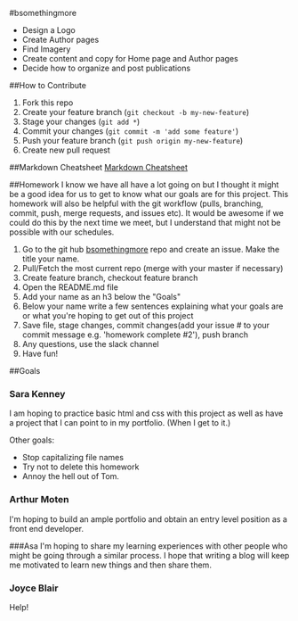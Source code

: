 #bsomethingmore

 * Design a Logo
 * Create Author pages
 * Find Imagery
 * Create content and copy for Home page and Author pages
 * Decide how to organize and post publications

##How to Contribute

 1. Fork this repo
 2. Create your feature branch (`git checkout -b my-new-feature`)
 3. Stage your changes (`git add *`)
 4. Commit your changes (`git commit -m 'add some feature'`)
 5. Push your feature branch (`git push origin my-new-feature`)
 6. Create new pull request

##Markdown Cheatsheet
[Markdown Cheatsheet](https://github.com/adam-p/markdown-here/wiki/Markdown-Cheatsheet)

##Homework
I know we have all have a lot going on but I thought it might be a good idea for us to get to know what our goals are for this project. This homework will also be helpful with the git workflow (pulls, branching, commit, push, merge requests, and issues etc). It would be awesome if we could do this by the next time we meet, but I understand that might not be possible with our schedules.

1. Go to the git hub [bsomethingmore](https://github.com/AsaSmith/bsomethingmore) repo and create an issue. Make the title your name.
2. Pull/Fetch the most current repo (merge with your master if necessary)
3. Create feature branch, checkout feature branch
4. Open the README.md file
5. Add your name as an h3 below the "Goals"
6. Below your name write a few sentences explaining what your goals are or what you're hoping to get out of this project
7. Save file, stage changes, commit changes(add your issue \# to your commit message e.g. 'homework complete \#2'), push branch
8. Any questions, use the slack channel
9. Have fun!

##Goals
<h3>Sara Kenney</h3>
<p>I am hoping to practice basic html and css with this project as well as have a project that I can point to in my portfolio. (When I get to it.)
<p>Other goals:</p>
<ul>
  <li>Stop capitalizing file names</li>
  <li>Try not to delete this homework</li>
  <li>Annoy the hell out of Tom.</li>
</ul>



<h3>Arthur Moten</h3>
<p>I'm hoping to build an ample portfolio and obtain an entry level position as a front end developer.</p>

###Asa
I'm hoping to share my learning experiences with other people who might be going through a similar process. I hope that writing a blog will keep me motivated to learn new things and then share them.

<h3>Joyce Blair</h3>
<p>Help!</p>
